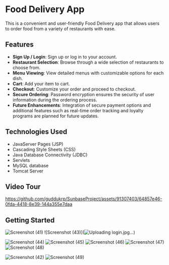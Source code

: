 # Food Delivery App

This is a convenient and user-friendly Food Delivery app that allows users to order food from a variety of restaurants with ease.

## Features

- **Sign Up / Login**: Sign up or log in to your account.
- **Restaurant Selection**: Browse through a wide selection of restaurants to choose from.
- **Menu Viewing**: View detailed menus with customizable options for each dish.
- **Cart**: Add your item to cart.
- **Checkout**: Customize your order and proceed to checkout.
- **Secure Ordering**: Password encryption ensures the security of user information during the ordering process.
- **Future Enhancements**: Integration of secure payment options and additional features such as real-time order tracking and loyalty programs are planned for future updates.

## Technologies Used

- JavaServer Pages (JSP)
- Cascading Style Sheets (CSS)
- Java Database Connectivity (JDBC)
- Servlets
- MySQL database
- Tomcat Server

## Video Tour

https://github.com/guddukrp/SunbaseProject/assets/91307403/64857e46-0fda-4418-8e39-144a355e7daa

## Getting Started

![Screenshot (41)](https://github.com/guddukrp/SunbaseProject/assets/91307403/4e708589-aa60-4322-b840-813cf0ca083a)
![Screenshot (43)](![Uploading login.jpg…]())

![Screenshot (44)](https://github.com/guddukrp/SunbaseProject/assets/91307403/35b23f02-d29c-49ba-9a1e-f1e9f6312d05)
![Screenshot (45)](https://github.com/guddukrp/SunbaseProject/assets/91307403/76e25467-c68c-42f7-8ffa-27c4c23ed7b1)
![Screenshot (46)](https://github.com/guddukrp/SunbaseProject/assets/91307403/fa15b416-68fb-4cb8-bab8-deb81ebefcf7)
![Screenshot (47)](https://github.com/guddukrp/SunbaseProject/assets/91307403/ddb42b50-19ab-4380-9f0b-9d2ff194b499)
![Screenshot (48)](https://github.com/guddukrp/SunbaseProject/assets/91307403/4d11c0df-7bc8-49d8-9d9a-499253c2146c)


![Screenshot (42)](https://github.com/guddukrp/SunbaseProject/assets/91307403/a6ed800d-7d71-4507-85a3-9f034a891dbc)
![Screenshot (49)](https://github.com/guddukrp/SunbaseProject/assets/91307403/53c90982-8456-4bf3-a0b3-803b824a68ba)
